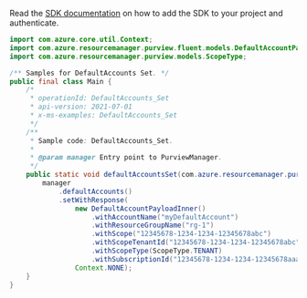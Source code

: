Read the [SDK documentation](https://github.com/Azure/azure-sdk-for-java/blob/azure-resourcemanager-purview_1.0.0-beta.1/sdk/purview/azure-resourcemanager-purview/README.md) on how to add the SDK to your project and authenticate.

```java
import com.azure.core.util.Context;
import com.azure.resourcemanager.purview.fluent.models.DefaultAccountPayloadInner;
import com.azure.resourcemanager.purview.models.ScopeType;

/** Samples for DefaultAccounts Set. */
public final class Main {
    /*
     * operationId: DefaultAccounts_Set
     * api-version: 2021-07-01
     * x-ms-examples: DefaultAccounts_Set
     */
    /**
     * Sample code: DefaultAccounts_Set.
     *
     * @param manager Entry point to PurviewManager.
     */
    public static void defaultAccountsSet(com.azure.resourcemanager.purview.PurviewManager manager) {
        manager
            .defaultAccounts()
            .setWithResponse(
                new DefaultAccountPayloadInner()
                    .withAccountName("myDefaultAccount")
                    .withResourceGroupName("rg-1")
                    .withScope("12345678-1234-1234-12345678abc")
                    .withScopeTenantId("12345678-1234-1234-12345678abc")
                    .withScopeType(ScopeType.TENANT)
                    .withSubscriptionId("12345678-1234-1234-12345678aaa"),
                Context.NONE);
    }
}
```
